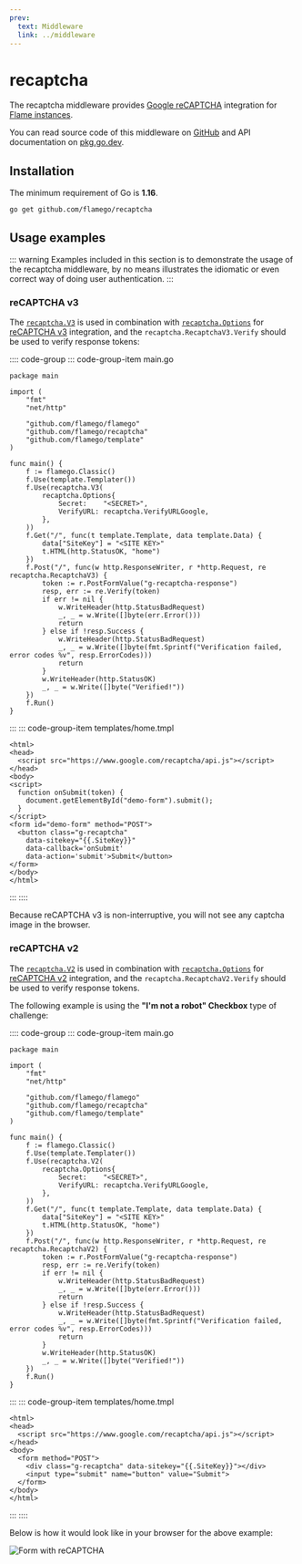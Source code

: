 ```yaml
---
prev:
  text: Middleware
  link: ../middleware
---
```


# recaptcha

The recaptcha middleware provides [Google reCAPTCHA](https://www.google.com/recaptcha/about/) integration for [Flame instances](../core-concepts.md#instances).

You can read source code of this middleware on [GitHub](https://github.com/flamego/recaptcha) and API documentation on [pkg.go.dev](https://pkg.go.dev/github.com/flamego/recaptcha?tab=doc).

## Installation

The minimum requirement of Go is **1.16**.

```:no-line-numbers
go get github.com/flamego/recaptcha
```

## Usage examples

::: warning
Examples included in this section is to demonstrate the usage of the recaptcha middleware, by no means illustrates the idiomatic or even correct way of doing user authentication.
:::

### reCAPTCHA v3

The [`recaptcha.V3`](https://pkg.go.dev/github.com/flamego/recaptcha#V3) is used in combination with [`recaptcha.Options`](https://pkg.go.dev/github.com/flamego/recaptcha#Options) for [reCAPTCHA v3](https://developers.google.com/recaptcha/docs/v3) integration, and the `recaptcha.RecaptchaV3.Verify` should be used to verify response tokens:

:::: code-group
::: code-group-item main.go
```go:no-line-numbers{22,27}
package main

import (
	"fmt"
	"net/http"

	"github.com/flamego/flamego"
	"github.com/flamego/recaptcha"
	"github.com/flamego/template"
)

func main() {
	f := flamego.Classic()
	f.Use(template.Templater())
	f.Use(recaptcha.V3(
		recaptcha.Options{
			Secret:    "<SECRET>",
			VerifyURL: recaptcha.VerifyURLGoogle,
		},
	))
	f.Get("/", func(t template.Template, data template.Data) {
		data["SiteKey"] = "<SITE KEY>"
		t.HTML(http.StatusOK, "home")
	})
	f.Post("/", func(w http.ResponseWriter, r *http.Request, re recaptcha.RecaptchaV3) {
		token := r.PostFormValue("g-recaptcha-response")
		resp, err := re.Verify(token)
		if err != nil {
			w.WriteHeader(http.StatusBadRequest)
			_, _ = w.Write([]byte(err.Error()))
			return
		} else if !resp.Success {
			w.WriteHeader(http.StatusBadRequest)
			_, _ = w.Write([]byte(fmt.Sprintf("Verification failed, error codes %v", resp.ErrorCodes)))
			return
		}
		w.WriteHeader(http.StatusOK)
		_, _ = w.Write([]byte("Verified!"))
	})
	f.Run()
}
```
:::
::: code-group-item templates/home.tmpl
```html:no-line-numbers
<html>
<head>
  <script src="https://www.google.com/recaptcha/api.js"></script>
</head>
<body>
<script>
  function onSubmit(token) {
    document.getElementById("demo-form").submit();
  }
</script>
<form id="demo-form" method="POST">
  <button class="g-recaptcha"
    data-sitekey="{{.SiteKey}}"
    data-callback='onSubmit'
    data-action='submit'>Submit</button>
</form>
</body>
</html>
```
:::
::::

Because reCAPTCHA v3 is non-interruptive, you will not see any captcha image in the browser.

### reCAPTCHA v2

The [`recaptcha.V2`](https://pkg.go.dev/github.com/flamego/recaptcha#V2) is used in combination with [`recaptcha.Options`](https://pkg.go.dev/github.com/flamego/recaptcha#Options) for [reCAPTCHA v2](https://developers.google.com/recaptcha/docs/display) integration, and the `recaptcha.RecaptchaV2.Verify` should be used to verify response tokens.

The following example is using the **"I'm not a robot" Checkbox** type of challenge:

:::: code-group
::: code-group-item main.go
```go:no-line-numbers{22,27}
package main

import (
	"fmt"
	"net/http"

	"github.com/flamego/flamego"
	"github.com/flamego/recaptcha"
	"github.com/flamego/template"
)

func main() {
	f := flamego.Classic()
	f.Use(template.Templater())
	f.Use(recaptcha.V2(
		recaptcha.Options{
			Secret:    "<SECRET>",
			VerifyURL: recaptcha.VerifyURLGoogle,
		},
	))
	f.Get("/", func(t template.Template, data template.Data) {
		data["SiteKey"] = "<SITE KEY>"
		t.HTML(http.StatusOK, "home")
	})
	f.Post("/", func(w http.ResponseWriter, r *http.Request, re recaptcha.RecaptchaV2) {
		token := r.PostFormValue("g-recaptcha-response")
		resp, err := re.Verify(token)
		if err != nil {
			w.WriteHeader(http.StatusBadRequest)
			_, _ = w.Write([]byte(err.Error()))
			return
		} else if !resp.Success {
			w.WriteHeader(http.StatusBadRequest)
			_, _ = w.Write([]byte(fmt.Sprintf("Verification failed, error codes %v", resp.ErrorCodes)))
			return
		}
		w.WriteHeader(http.StatusOK)
		_, _ = w.Write([]byte("Verified!"))
	})
	f.Run()
}
```
:::
::: code-group-item templates/home.tmpl
```html:no-line-numbers
<html>
<head>
  <script src="https://www.google.com/recaptcha/api.js"></script>
</head>
<body>
  <form method="POST">
    <div class="g-recaptcha" data-sitekey="{{.SiteKey}}"></div>
    <input type="submit" name="button" value="Submit">
  </form>
</body>
</html>
```
:::
::::

Below is how it would look like in your browser for the above example:

![Form with reCAPTCHA](https://user-images.githubusercontent.com/2946214/158651864-1cd14d53-9a41-496f-a2e3-f3e03ac305d1.png)
